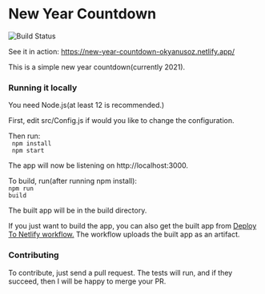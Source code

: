 # New Year Countdown
![Build Status](https://github.com/okyanusoz/new-year-countdown/workflows/Build%20and%20Deploy/badge.svg)

See it in action: <a href="https://new-year-countdown-okyanusoz.netlify.app/">https://new-year-countdown-okyanusoz.netlify.app/</a>

This is a simple new year countdown(currently 2021).

<h3>Running it locally</h3>

You need Node.js(at least 12 is recommended.)

First, edit src/Config.js if would you like to change the configuration.

Then run:<br>
<code>
npm install
</code>
<br>
<code>
npm start
</code>

The app will now be listening on http://localhost:3000.

To build, run(after running npm install):<br>
<code>npm run build</code>

The built app will be in the build directory.

If you just want to build the app, you can also get the built app from <a href="https://github.com/okyanusoz/new-year-countdown/actions?query=workflow%3A%22Deploy+to+Netlify%22">Deploy To Netlify workflow.</a> The workflow uploads the built app as an artifact.

<h3>Contributing</h3>

To contribute, just send a pull request.
The tests will run, and if they succeed, then I will be happy to merge your PR.
